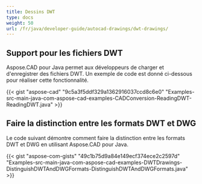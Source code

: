 ```yaml
---
title: Dessins DWT
type: docs
weight: 50
url: /fr/java/developer-guide/autocad-drawings/dwt-drawings/
---
```


## **Support pour les fichiers DWT**
Aspose.CAD pour Java permet aux développeurs de charger et d'enregistrer des fichiers DWT. Un exemple de code est donné ci-dessous pour réaliser cette fonctionnalité.

{{< gist "aspose-cad" "9c5a3f5ddf329a1362916037ccd8c6e0" "Examples-src-main-java-com-aspose-cad-examples-CADConversion-ReadingDWT-ReadingDWT.java" >}}
## **Faire la distinction entre les formats DWT et DWG**
Le code suivant démontre comment faire la distinction entre les formats DWT et DWG en utilisant Aspose.CAD pour Java.

{{< gist "aspose-com-gists" "49c1b75d9a84e149ecf374ece2c2597d" "Examples-src-main-java-com-aspose-cad-examples-DWTDrawings-DistinguishDWTAndDWGFormats-DistinguishDWTAndDWGFormats.java" >}}
